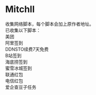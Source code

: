 # Mitchll
收集网络脚本，每个脚本会加上原作者地址。<br>
已收集以下脚本：<br>
美团<br>
阿里签到<br>
DDNSTO续费7天免费<br>
B站签到<br>
海底捞签到<br>
蜜雪冰城签到<br>
联通红包<br>
电信红包<br>
爱企查豆子任务<br>
